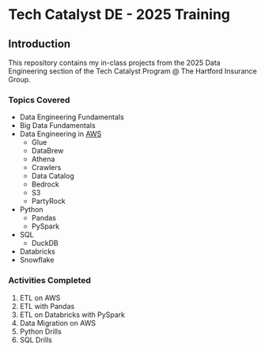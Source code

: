 # Tech Catalyst DE - 2025 Training
## Introduction
This repository contains my in-class projects from the 2025 Data Engineering section of the Tech Catalyst Program @ The Hartford Insurance Group.

### Topics Covered
* Data Engineering Fundamentals
* Big Data Fundamentals
* Data Engineering in [AWS](https://aws.amazon.com)
  * Glue
  * DataBrew
  * Athena
  * Crawlers
  * Data Catalog
  * Bedrock
  * S3
  * PartyRock
* Python
  * Pandas
  * PySpark
* SQL
  * DuckDB
* Databricks
* Snowflake

### Activities Completed
1. ETL on AWS
2. ETL with Pandas
3. ETL on Databricks with PySpark
4. Data Migration on AWS
5. Python Drills
6. SQL Drills
